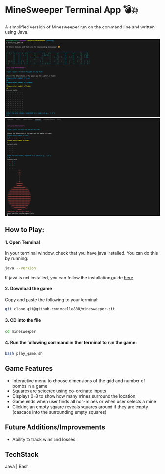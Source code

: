 # MineSweeper Terminal App 	&#128163;&#128165;

A simplified version of Minesweeper run on the command line and written using Java.

![Screenshot](./assets/minesweeper.png)
![Screenshot](./assets/minesweeper2.png)
## How to Play: 

#### 1. Open Terminal  
In your terminal window, check that you have java installed. You can do this by running:
```bash
java --version
```

If java is not installed, you can follow the installation guide [here](https://www.java.com/en/download/help/download_options.html)
 
 
#### 2. Download the game

Copy and paste the following to your terminal: 
```bash
git clone git@github.com:mcelle888/minesweeper.git
```

#### 3. CD into the file  
```bash
cd minesweeper
```

#### 4. Run the following command in ther terminal to run the game:  
```bash
bash play_game.sh
```

## Game Features
- Interactive menu to choose dimensions of the grid and number of bombs in a game
- Squares are selected using co-ordinate inputs
- Displays 0-8 to show how many mines surround the location
- Game ends when user finds all non-mines or when user selects a mine
- Clicking an empty square reveals squares around if they are empty (cascade into the surrounding empty squares)

## Future Additions/Improvements
- Ability to track wins and losses

## TechStack

Java | Bash
